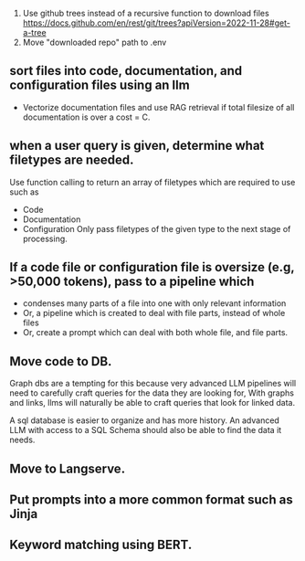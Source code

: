 1. Use github trees instead of a recursive function to download files https://docs.github.com/en/rest/git/trees?apiVersion=2022-11-28#get-a-tree
2. Move "downloaded repo" path to .env

## sort files into code, documentation, and configuration files using an llm
- Vectorize documentation files and use RAG retrieval if total filesize of all documentation is over a cost = C.


## when a user query is given, determine what filetypes are needed.
Use function calling to return an array of filetypes which are required to use such as
- Code
- Documentation
- Configuration
Only pass filetypes of the given type to the next stage of processing.

## If a code file or configuration file is oversize (e.g, >50,000 tokens), pass to a pipeline which 
* condenses many parts of a file into one with only relevant information
* Or, a pipeline which is created to deal with file parts, instead of whole files
* Or, create a prompt which can deal with both whole file, and file parts.



## Move code to DB.
Graph dbs are a tempting for this because very advanced LLM pipelines will need to carefully craft queries for the data they are looking for,
With graphs and links, llms will naturally be able to craft queries that look for linked data.

A sql database is easier to organize and has more history. An advanced LLM with access to a SQL Schema should also be able to find the data it needs.

## Move to Langserve.

## Put prompts into a more common format such as Jinja

## Keyword matching using BERT.